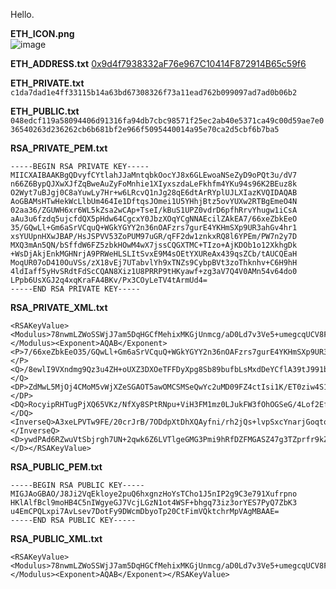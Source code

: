 Hello.



**ETH_ICON.png**  
![image](https://github.com/EloiStree/IntegerGames/assets/20149493/62a03886-4892-4c73-b6f8-d5447d800bd3)  


**ETH_ADDRESS.txt** 
[0x9d4f7938332aF76e967C10414F872914B65c59f6](https://etherscan.io/address/0x9d4f7938332aF76e967C10414F872914B65c59f6)

**ETH_PRIVATE.txt**  
`c1da7dad1e4ff33115b14a63bd67308326f73a11ead762b099097ad7ad0b06b2`

**ETH_PUBLIC.txt**  
`048edcf119a58094406d91316fa94db7cbc98571f25ec2ab40e5371ca49c00d59ae7e036540263d236262cb6b681bf2e966f5095440014a95e70ca2d5cbf6b7ba5`

**RSA_PRIVATE_PEM.txt**
```
-----BEGIN RSA PRIVATE KEY-----
MIICXAIBAAKBgQDvyfCYtlahJJaMntqbkOocYJ8x6GLEwoaNSeZyD9oPQt3u/dV7
n66Z6BypQJXwXJfZqBweAuZyFoMnhie1XIyxszdaLeFkhfm4YKu94s96K2BEuz8k
O2Wyt7uBJgj0C8aYuwLy7Hr+w6LRcvQ1nJg28qE6dtArRYplUJLXIazKVQIDAQAB
AoGBAMsHTwHekWcLlbUm464Ie1DftqsJOmei1U5YHhjBtz5ovYUXw2RTBgEmeO4N
02aa36/ZGUWH6xr6WL5kZsa2wCAp+TseI/kBuS1UPZ0vdrD6pfhRrvYhugw1iCsA
aAu3u6fzdq5ujcfdQX5pHdw64CgcxY0JbzXOqYCgNNAEcilZAkEA7/66xeZbkEeO
35/GQwLl+Gm6aSrVCquQ+WGkYGYY2n36nOAFzrs7gurE4YKHmSXp9UR3ahGv4hr1
xsYUUpnHXwJBAP/HsJSPVV53ZoPUM97uGR/qFF2dw1znkxRQ8l6YPEm/PW7n2y7D
MXQ3mAn5QN/bSffdW6FZ5zbkHOwM4wX7jssCQGXTMC+TIzo+AjKDOb1o12XkhgDk
+WsDjAkjEnkMGHNrjA9PRWeHLSLItSvxE9M4sOEtYXUReAx439qsZCb/tAUCQEaH
MoqUR07oD410OuVSs/zX18vEj7UTabvlYh9xTNZs9CybpBVt3zoThknhv+C6H9hH
4ldIaff5yHvSRdtFdScCQAN8Xiz1U8PRRP9tHKyawf+zg3aV7Q4V0AMn54v64do0
LPpb6UsXGJ2q4xqKraFA4BKv/Px3COyLeTV4tArmUd4=
-----END RSA PRIVATE KEY-----
```

**RSA_PRIVATE_XML.txt**
``` 
<RSAKeyValue><Modulus>78nwmLZWoSSWjJ7am5DqHGCfMehixMKGjUnmcg/aD0Ld7v3Ve5+umegcqUCV8FyX2agcHgLmchaDJ4YntVyMsbM3Wi3hZIX5uGCrveLPeitgRLs/JDtlsre7gSYI9AvGmLsC8ux6/sOi0XL0NZyYNvKhOnbQK0WKZVCS1yGsylU=</Modulus><Exponent>AQAB</Exponent><P>7/66xeZbkEeO35/GQwLl+Gm6aSrVCquQ+WGkYGYY2n36nOAFzrs7gurE4YKHmSXp9UR3ahGv4hr1xsYUUpnHXw==</P><Q>/8ewlI9VXndmg9Qz3u4ZH+oUXZ3DXOeTFFDyXpg8Sb89bufbLsMxdDeYCflA39tJ991boVnnNuQc7AzjBfuOyw==</Q><DP>ZdMwL5MjOj4CMoM5vWjXZeSGAOT5awOMCSMSeQwYc2uMD09FZ4ctIsi1K/ET0ziw4S1hdRF4DHjf2qxkJv+0BQ==</DP><DQ>RocyipRHTugPjXQ65VKz/NfXy8SPtRNpu+ViH3FM1mz0LJukFW3fOhOGSeG/4Lof2EfiV0hp9/nIe9JF20V1Jw==</DQ><InverseQ>A3xeLPVTw9FE/20crJrB/7ODdpXtDhXQAyfni/rh2jQs+lvpSxcYnarjGoqtoUDgEq/8/HcI7It5NXi0CuZR3g==</InverseQ><D>ywdPAd6RZwuVtSbjrgh7UN+2qwk6Z6LVTlgeGMG3Pmi9hRfDZFMGASZ47g3TZprfr9kZRYfrGvpYvmRmxrbAICn5Ox4j+QG5LVQ9nS92sPql+FGu9iG6DDWIKwBoC7e7p/N2rm6Nx91Bfmkd3DrgKBzFjQlvNc6pgKA00ARyKVk=</D></RSAKeyValue>
```


**RSA_PUBLIC_PEM.txt**  
```
-----BEGIN RSA PUBLIC KEY-----
MIGJAoGBAO/J8Ji2VqEkloye2puQ6hxgnzHoYsTCho1J5nIP2g9C3e791Xufrpno
HKlAlfBcl9moHB4C5nIWgyeGJ7VcjLGzN1ot4WSF+bhgq73iz3orYES7PyQ7ZbK3
u4EmCPQLxpi7AvLsev7DotFy9DWcmDbyoTp20CtFimVQktchrMpVAgMBAAE=
-----END RSA PUBLIC KEY-----
```

**RSA_PUBLIC_XML.txt**   
```
<RSAKeyValue><Modulus>78nwmLZWoSSWjJ7am5DqHGCfMehixMKGjUnmcg/aD0Ld7v3Ve5+umegcqUCV8FyX2agcHgLmchaDJ4YntVyMsbM3Wi3hZIX5uGCrveLPeitgRLs/JDtlsre7gSYI9AvGmLsC8ux6/sOi0XL0NZyYNvKhOnbQK0WKZVCS1yGsylU=</Modulus><Exponent>AQAB</Exponent></RSAKeyValue>
```
